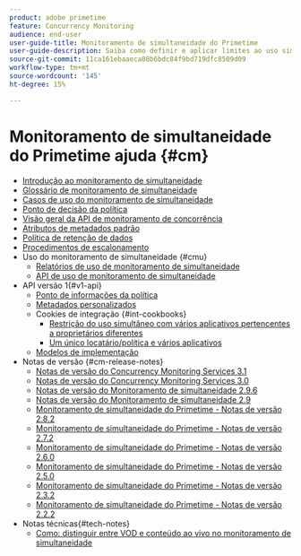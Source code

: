 ```yaml
---
product: adobe primetime
feature: Concurrency Monitoring
audience: end-user
user-guide-title: Monitoramento de simultaneidade do Primetime
user-guide-description: Saiba como definir e aplicar limites ao uso simultâneo em vários aplicativos.
source-git-commit: 11ca161ebaaeca08b6bdc84f9bd719dfc8509d09
workflow-type: tm+mt
source-wordcount: '145'
ht-degree: 15%

---
```



# Monitoramento de simultaneidade do Primetime ajuda {#cm}

+ [Introdução ao monitoramento de simultaneidade](cm-home.md)
+ [Glossário de monitoramento de simultaneidade](cm-glossary.md)
+ [Casos de uso do monitoramento de simultaneidade](cm-use-cases.md)
+ [Ponto de decisão da política](cm-policy-decision-point.md)
+ [Visão geral da API de monitoramento de concorrência](cm-api-overview.md)
+ [Atributos de metadados padrão](standard-metadata-attributes.md)
+ [Política de retenção de dados](data-retention-policy.md)
+ [Procedimentos de escalonamento](cm-escalation-procedures.md)
+ Uso do monitoramento de simultaneidade {#cmu}
   + [Relatórios de uso de monitoramento de simultaneidade](cm-usage-reports.md)
   + [API de uso de monitoramento de simultaneidade](cmu-api.md)
+ API versão 1{#v1-api}
   + [Ponto de informações da política](policy-info-pt-versionone.md)
   + [Metadados personalizados](custom-metadata.md)
   + Cookies de integração {#int-cookbooks}
      + [Restrição do uso simultâneo com vários aplicativos pertencentes a proprietários diferentes](restrict-concurr-usage-mult-apps.md)
      + [Um único locatário/política e vários aplicativos](single-tenant-policy-mult-app.md)
   + [Modelos de implementação](implementation-models.md)
+ Notas de versão {#cm-release-notes}
   + [Notas de versão do Concurrency Monitoring Services 3.1](rn-cm-services-31.md)
   + [Notas de versão do Concurrency Monitoring Services 3.0](rn-cm-services-30.md)
   + [Notas de versão do Monitoramento de simultaneidade 2.9.6](rn-cm-296.md)
   + [Notas de versão do Monitoramento de simultaneidade 2.9](rn-cm-29.md)
   + [Monitoramento de simultaneidade do Primetime - Notas de versão 2.8.2](rn-cm-282.md)
   + [Monitoramento de simultaneidade do Primetime - Notas de versão 2.7.2](rn-cm-272.md)
   + [Monitoramento de simultaneidade do Primetime - Notas de versão 2.6.0](rn-cm-260.md)
   + [Monitoramento de simultaneidade do Primetime - Notas de versão 2.5.0](rn-cm-250.md)
   + [Monitoramento de simultaneidade do Primetime - Notas de versão 2.3.2](rn-cm-232.md)
   + [Monitoramento de simultaneidade do Primetime - Notas de versão 2.2.2](rn-cm-222.md)
+ Notas técnicas{#tech-notes}
   + [Como: distinguir entre VOD e conteúdo ao vivo no monitoramento de simultaneidade](vod-live-dist.md)
<!--    + [Usage reports](usage-rep-versionone.md) -->

